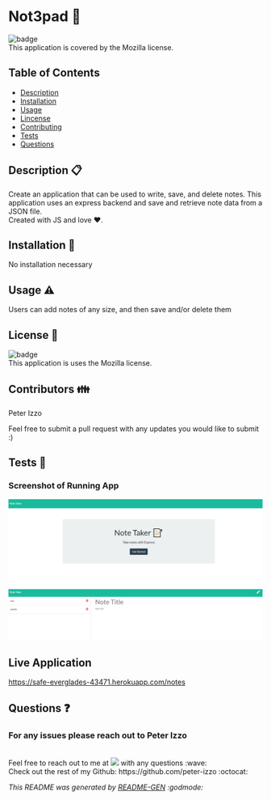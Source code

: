 # Not3pad :metal:

![badge](https://img.shields.io/badge/license-Mozilla-brightgreen) 
<br />
This application is covered by the Mozilla license.

 ## Table of Contents
- [Description](#Description)
- [Installation](#Installation)
- [Usage](#Usage)
- [Lincense](#Lincense)
- [Contributing](#Contributing)
- [Tests](#Tests)
- [Questions](#Questions)

## Description  :clipboard:
Create an application that can be used to write, save, and delete notes. This application uses an express backend and save and retrieve note data from a JSON file.
<br>
Created with JS and love :heart:.

## Installation :floppy_disk:
No installation necessary

## Usage :warning:
Users can add notes of any size, and then save and/or delete them

## License :scroll:
![badge](https://img.shields.io/badge/license-Mozilla-brightgreen)
<br />
This application is uses the Mozilla license. 

## Contributors :family:
Peter Izzo

Feel free to submit a pull request with any updates you would like to submit :)

## Tests 🧪

### Screenshot of Running App

![home page](./public/assets/home.png)
![test-notes](./public/assets/notes.png)

## Live Application
https://safe-everglades-43471.herokuapp.com/notes


## Questions :question:
### For any issues please reach out to Peter Izzo
<br />
Feel free to reach out to me at <a href="mailto:peter.izzo528@gmail.com?"><img src="https://img.shields.io/badge/gmail-%23DD0031.svg?&style=for-the-badge&logo=gmail&logoColor=white"/></a> with any questions :wave: 
<br />
Check out the rest of my Github: https://github.com/peter-izzo :octocat: 
<br>

_This README was generated by [README-GEN](https://github.com/peter-izzo/README-GEN) :godmode:_


